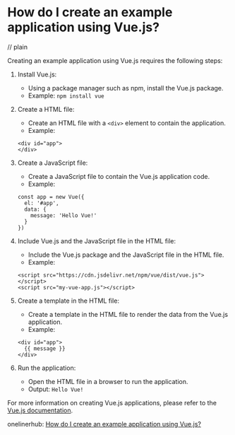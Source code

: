 # How do I create an example application using Vue.js?
// plain

Creating an example application using Vue.js requires the following steps:

1. Install Vue.js:
   - Using a package manager such as npm, install the Vue.js package.
   - Example: `npm install vue`

2. Create a HTML file:
   - Create an HTML file with a `<div>` element to contain the application.
   - Example:
   ```
   <div id="app">
   </div>
   ```

3. Create a JavaScript file:
   - Create a JavaScript file to contain the Vue.js application code.
   - Example:
   ```
   const app = new Vue({
     el: '#app',
     data: {
       message: 'Hello Vue!'
     }
   })
   ```

4. Include Vue.js and the JavaScript file in the HTML file:
   - Include the Vue.js package and the JavaScript file in the HTML file.
   - Example:
   ```
   <script src="https://cdn.jsdelivr.net/npm/vue/dist/vue.js"></script>
   <script src="my-vue-app.js"></script>
   ```

5. Create a template in the HTML file:
   - Create a template in the HTML file to render the data from the Vue.js application.
   - Example:
   ```
   <div id="app">
     {{ message }}
   </div>
   ```

6. Run the application:
   - Open the HTML file in a browser to run the application.
   - Output: `Hello Vue!`

For more information on creating Vue.js applications, please refer to the [Vue.js documentation](https://vuejs.org/v2/guide/).

onelinerhub: [How do I create an example application using Vue.js?](https://onelinerhub.com/vue.js/how-do-i-create-an-example-application-using-vue-js)